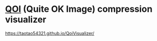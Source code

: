 # [QOI](https://github.com/phoboslab/qoi) (Quite OK Image) compression visualizer

<https://taotao54321.github.io/QoiVisualizer/>
